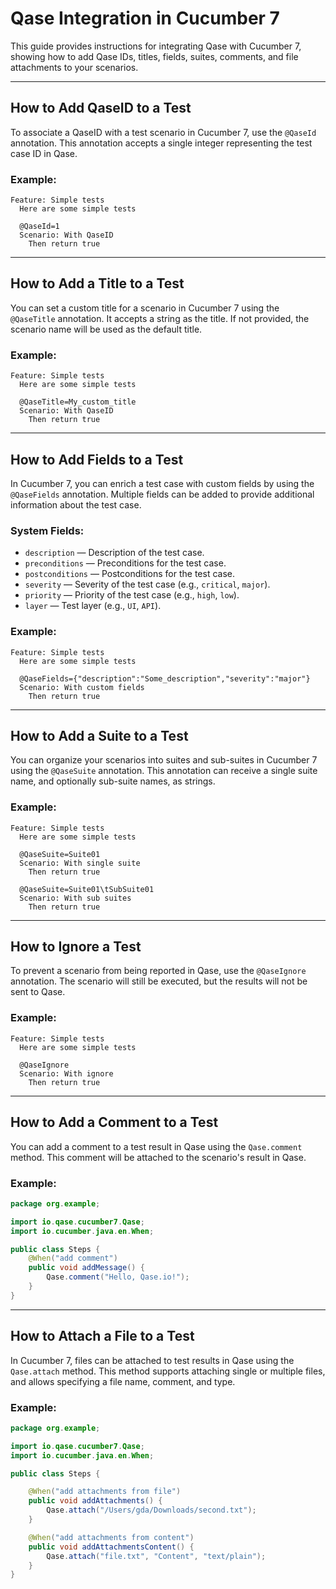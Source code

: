 # Qase Integration in Cucumber 7

This guide provides instructions for integrating Qase with Cucumber 7, showing how to add Qase IDs, titles, fields,
suites, comments, and file attachments to your scenarios.

---

## How to Add QaseID to a Test

To associate a QaseID with a test scenario in Cucumber 7, use the `@QaseId` annotation. This annotation accepts a single
integer representing the test case ID in Qase.

### Example:

```gherkin
Feature: Simple tests
  Here are some simple tests

  @QaseId=1
  Scenario: With QaseID
    Then return true
```

---

## How to Add a Title to a Test

You can set a custom title for a scenario in Cucumber 7 using the `@QaseTitle` annotation. It accepts a string as the
title. If not provided, the scenario name will be used as the default title.

### Example:

```gherkin
Feature: Simple tests
  Here are some simple tests

  @QaseTitle=My_custom_title
  Scenario: With QaseID
    Then return true
```

---

## How to Add Fields to a Test

In Cucumber 7, you can enrich a test case with custom fields by using the `@QaseFields` annotation. Multiple fields can
be added to provide additional information about the test case.

### System Fields:

- `description` — Description of the test case.
- `preconditions` — Preconditions for the test case.
- `postconditions` — Postconditions for the test case.
- `severity` — Severity of the test case (e.g., `critical`, `major`).
- `priority` — Priority of the test case (e.g., `high`, `low`).
- `layer` — Test layer (e.g., `UI`, `API`).

### Example:

```gherkin
Feature: Simple tests
  Here are some simple tests

  @QaseFields={"description":"Some_description","severity":"major"}
  Scenario: With custom fields
    Then return true
```

---

## How to Add a Suite to a Test

You can organize your scenarios into suites and sub-suites in Cucumber 7 using the `@QaseSuite` annotation. This
annotation can receive a single suite name, and optionally sub-suite names, as strings.

### Example:

```gherkin
Feature: Simple tests
  Here are some simple tests

  @QaseSuite=Suite01
  Scenario: With single suite
    Then return true

  @QaseSuite=Suite01\tSubSuite01
  Scenario: With sub suites
    Then return true
```

---

## How to Ignore a Test

To prevent a scenario from being reported in Qase, use the `@QaseIgnore` annotation. The scenario will still be
executed, but the results will not be sent to Qase.

### Example:

```gherkin
Feature: Simple tests
  Here are some simple tests

  @QaseIgnore
  Scenario: With ignore
    Then return true
```

---

## How to Add a Comment to a Test

You can add a comment to a test result in Qase using the `Qase.comment` method. This comment will be attached to the
scenario's result in Qase.

### Example:

```java
package org.example;

import io.qase.cucumber7.Qase;
import io.cucumber.java.en.When;

public class Steps {
    @When("add comment")
    public void addMessage() {
        Qase.comment("Hello, Qase.io!");
    }
}
```

---

## How to Attach a File to a Test

In Cucumber 7, files can be attached to test results in Qase using the `Qase.attach` method. This method supports
attaching single or multiple files, and allows specifying a file name, comment, and type.

### Example:

```java
package org.example;

import io.qase.cucumber7.Qase;
import io.cucumber.java.en.When;

public class Steps {

    @When("add attachments from file")
    public void addAttachments() {
        Qase.attach("/Users/gda/Downloads/second.txt");
    }

    @When("add attachments from content")
    public void addAttachmentsContent() {
        Qase.attach("file.txt", "Content", "text/plain");
    }
}
```

```
